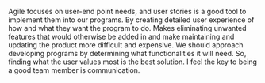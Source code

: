 
  Agile focuses on user-end point needs, and user stories is a good tool to implement them into our programs.  By
creating detailed user experience of how and what they want the program to do.  Makes eliminating unwanted features
that would otherwise be added in and make maintaining and updating the product more difficult and expensive.  We should
approach developing programs by determining what functionalities it will need.  So, finding what the user values most
is the best solution.  I feel the key to being a good team member is communication.
